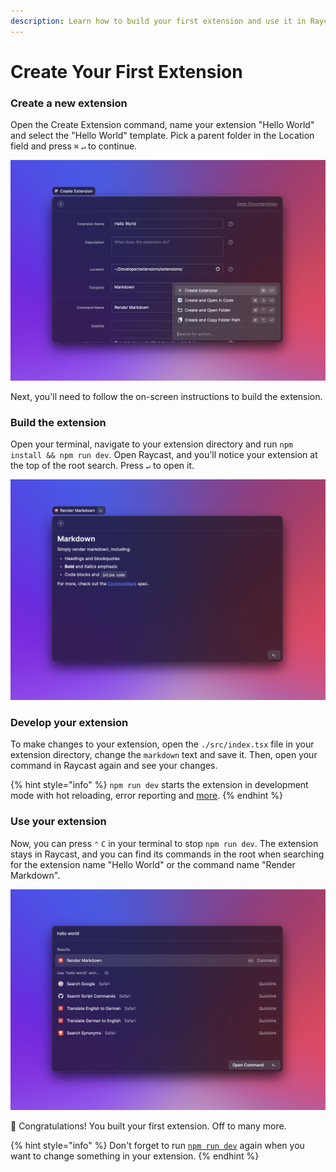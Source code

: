 ```yaml
---
description: Learn how to build your first extension and use it in Raycast.
---
```


# Create Your First Extension

### Create a new extension

Open the Create Extension command, name your extension "Hello World" and select the "Hello World" template. Pick a parent folder in the Location field and press `⌘` `↵` to continue.

![Create a new extension](../.gitbook/assets/basics-create-extension.png)

Next, you'll need to follow the on-screen instructions to build the extension.

### Build the extension

Open your terminal, navigate to your extension directory and run `npm install && npm run dev`. Open Raycast, and you'll notice your extension at the top of the root search. Press `↵` to open it.

![Your first extension](../.gitbook/assets/basics-build-extension.png)

### Develop your extension

To make changes to your extension, open the `./src/index.tsx` file in your extension directory, change the `markdown` text and save it. Then, open your command in Raycast again and see your changes.

{% hint style="info" %}
`npm run dev` starts the extension in development mode with hot reloading, error reporting and [more](../information/cli.md#development).
{% endhint %}

### Use your extension

Now, you can press `⌃` `C` in your terminal to stop `npm run dev`. The extension stays in Raycast, and you can find its commands in the root when searching for the extension name "Hello World" or the command name "Render Markdown".

![Find your extension in the root search](../.gitbook/assets/basics-use-extension.png)

🎉 Congratulations! You built your first extension. Off to many more.

{% hint style="info" %}
Don't forget to run [`npm run dev`](../information/cli.md#development) again when you want to change something in your extension.
{% endhint %}
